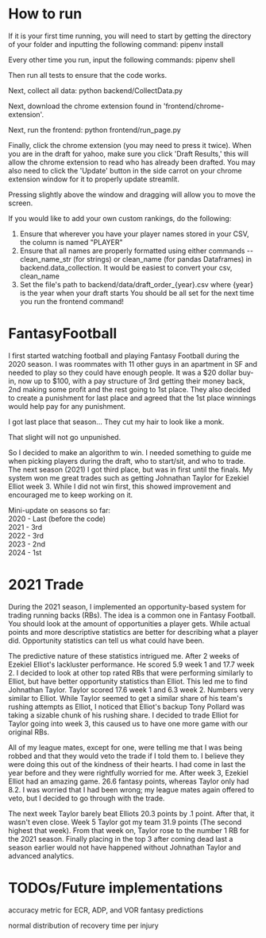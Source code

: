 # How to run
If it is your first time running, you will need to start by getting the directory of your folder and inputting the following command:
pipenv install

Every other time you run, input the following commands:
pipenv shell

Then run all tests to ensure that the code works.

Next, collect all data:
python backend/CollectData.py

Next, download the chrome extension found in 'frontend/chrome-extension'.

Next, run the frontend:
python frontend/run_page.py

Finally, click the chrome extension (you may need to press it twice).
When you are in the draft for yahoo, make sure you click 'Draft Results,' this will allow  the chrome extension to read who has already been drafted. You may also need to click the 'Update' button in the side carrot on your chrome extension window for it to properly update streamlit.

Pressing slightly above the window and dragging will allow you to move the screen.


If you would like to add your own custom rankings, do the following:
1. Ensure that wherever you have your player names stored in your CSV, the column is named "PLAYER"
2. Ensure that all names are properly formatted using either commands -- clean_name_str (for strings) or clean_name (for pandas Dataframes) in backend.data_collection. It would be easiest to convert your csv,  clean_name
3. Set the file's path to backend/data/draft_order_{year}.csv where {year} is the year when your draft starts
You should be all set for the next time you run the frontend command!

# FantasyFootball
I first started watching football and playing Fantasy Football during the 2020 season. I was roommates with 11 other guys in an apartment in SF and needed to play so they could have enough people. It was a $20 dollar buy-in, now up to $100, with a pay structure of 3rd getting their money back, 2nd making some profit and the rest going to 1st place. They also decided to create a punishment for last place and agreed that the 1st place winnings would help pay for any punishment.

I got last place that season...
They cut my hair to look like a monk.

That slight will not go unpunished.

So I decided to make an algorithm to win. I needed something to guide me when picking players during the draft, who to start/sit, and who to trade. The next season (2021) I got third place, but was in first until the finals. My system won me great trades such as getting Johnathan Taylor for Ezekiel Elliot week 3. While I did not win first, this showed improvement and encouraged me to keep working on it.

Mini-update on seasons so far:  
2020 - Last (before the code)  
2021 - 3rd  
2022 - 3rd  
2023 - 2nd  
2024 - 1st

# 2021 Trade
During the 2021 season, I implemented an opportunity-based system for trading running backs (RBs). The idea is a common one in Fantasy Football. You should look at the amount of opportunities a player gets. While actual points and more descriptive statistics are better for describing what a player did. Opportunity statistics can tell us what could have been.

The predictive nature of these statistics intrigued me. After 2 weeks of Ezekiel Elliot's lackluster performance. He scored 5.9 week 1 and 17.7 week 2. I decided to look at other top rated RBs that were performing similarly to Elliot, but have better opportunity statistics than Elliot. This led me to find Johnathan Taylor. Taylor scored 17.6 week 1 and 6.3 week 2. Numbers very similar to Elliot. While Taylor seemed to get a similar share of his team's rushing attempts as Elliot, I noticed that Elliot's backup Tony Pollard was taking a sizable chunk of his rushing share. I decided to trade Elliot for Taylor going into week 3, this caused us to have one more game with our original RBs.

All of my league mates, except for one, were telling me that I was being robbed and that they would veto the trade if I told them to. I believe they were doing this out of the kindness of their hearts. I had come in last the year before and they were rightfully worried for me. After week 3, Ezekiel Elliot had an amazing game. 26.6 fantasy points, whereas Taylor only had 8.2. I was worried that I had been wrong; my league mates again offered to veto, but I decided to go through with the trade.

The next week Taylor barely beat Elliots 20.3 points by .1 point. After that, it wasn't even close. Week 5 Taylor got my team 31.9 points (The second highest that week). From that week on, Taylor rose to the number 1 RB for the 2021 season. Finally placing in the top 3 after coming dead last a season earlier would not have happened without Johnathan Taylor and advanced analytics.

# TODOs/Future implementations

accuracy metric for ECR, ADP, and VOR fantasy predictions

normal distribution of recovery time per injury
